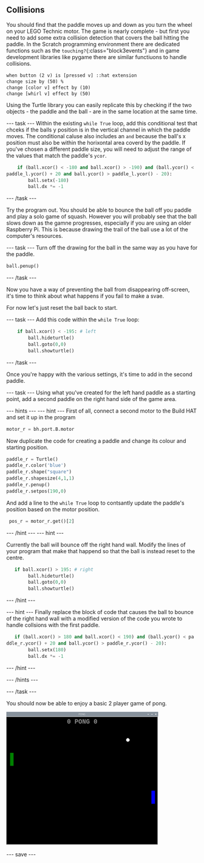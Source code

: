 ## Collisions

You should find that the paddle moves up and down as you turn the wheel on your LEGO Technic motor.  The game is nearly complete - but first you need to add some extra collision detection that covers the ball hitting the paddle. In the Scratch programming environment there are dedicated functions such as the `touching?`{:class="block3events"} and in game development libraries like pygame there are similar functiuons to handle collisions.


```blocks3
when button (2 v) is [pressed v] ::hat extension
change size by (50) %
change [color v] effect by (10)
change [whirl v] effect by (50)

```

Using the Turtle library you can easily replicate this by checking if the two objects - the paddle and the ball - are in the same location at the same time. 

--- task ---
Within the existing `while True` loop, add this conditional test that chceks if the balls y position is in the vertical channel in which the paddle moves. The conditional caluse also includes an `and` because the ball's x position must also be within the horixontal area coverd by the paddle. If you've chosen a different paddle size, you will need to adjust the range of the values that match the paddle's `ycor`. 

```python
    if (ball.xcor() < -180 and ball.xcor() > -190) and (ball.ycor() < 
paddle_l.ycor() + 20 and ball.ycor() > paddle_l.ycor() - 20):
        ball.setx(-180)
        ball.dx *= -1
```

--- /task ---

Try the program out. You should be able to bounce the ball off you paddle and play a solo game of squash. However you will probably see that the ball slows down as the gamne progresses, especially if you are using an older Raspberry Pi. This is because drawing the trail of the ball use a lot of the computer's resources. 

--- task ---
Turn off the drawing for the ball in the same way as you have for the paddle.

```python
ball.penup()
```

--- /task ---

Now you have a way of preventing the ball from disappearing off-screen, it's time to think about what happens if you fail to make a svae. 

For now let's just reset the ball back to start.

--- task ---
Add this code within the `while True` loop:

```python
    if ball.xcor() < -195: # left
        ball.hideturtle()
        ball.goto(0,0)
        ball.showturtle()
```

--- /task ---

Once you're happy with the various settings, it's time to add in the second paddle.

--- task ---
  Using what you've created for the left hand paddle as a starting point, add a second paddle on the right hand side of the game area. 

--- hints ---
--- hint ---
First of all, connect a second motor to the Build HAT and set it up in the program 

```python
motor_r = bh.port.B.motor
```

Now duplicate the code for creating a paddle and change its colour and starting position.

```python
paddle_r = Turtle()
paddle_r.color('blue')
paddle_r.shape("square")
paddle_r.shapesize(4,1,1)
paddle_r.penup()
paddle_r.setpos(190,0)
```
And add a line to the `while True` loop to contsantly update the paddle's position based on the motor position. 

```python
 pos_r = motor_r.get()[2]
 ```

--- /hint ---
--- hint ---

Currently the ball will bounce off the right hand wall. Modify the lines of your program that make that happend so that the ball is instead reset to the centre.

```python
   if ball.xcor() > 195: # right
        ball.hideturtle()
        ball.goto(0,0)
        ball.showturtle()
```

--- /hint ---

--- hint ---
Finally replace the block of code that causes the ball to bounce of the right hand wall with a modified version of the code you wrote to handle collsions with the first paddle. 

```python
   if (ball.xcor() > 180 and ball.xcor() < 190) and (ball.ycor() < pa
ddle_r.ycor() + 20 and ball.ycor() > paddle_r.ycor() - 20):
        ball.setx(180)
        ball.dx *= -1
```
--- /hint ---

--- /hints ---

--- /task ---

You should now be able to enjoy a basic 2 player game of pong.

![repl](images/game.png)

--- save ---